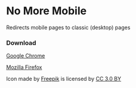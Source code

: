 # No More Mobile
Redirects mobile pages to classic (desktop) pages

### Download
[Google Chrome](https://github.com/spixy/NoMoreMobile/releases/download/0.1/Chrome.zip)

[Mozilla Firefox](https://addons.mozilla.org/firefox/addon/no-more-mobile/)

Icon made by [Freepik](https://www.flaticon.com/) is licensed by [CC 3.0 BY](http://creativecommons.org/licenses/by/3.0/)